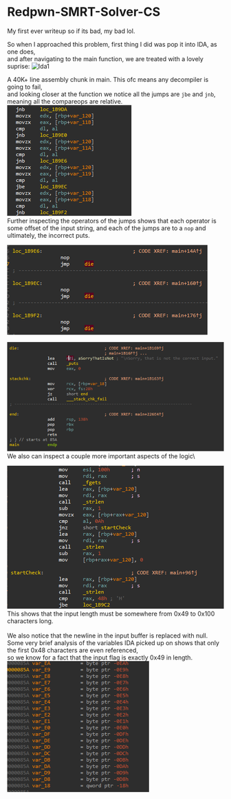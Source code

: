 # Redpwn-SMRT-Solver-CS
My first ever writeup so if its bad, my bad lol.

So when I approached this problem, first thing I did was pop it into IDA, as one does,\
and after navigating to the main function, we are treated with a lovely suprise:
![Ida1](/img/ida1.gif)

A 40K+ line assembly chunk in main. This ofc means any decompiler is going to fail,\
and looking closer at the function we notice all the jumps are `jbe` and `jnb`,\
meaning all the compareops are relative.
![Ida2](/img/ida2.png)
\
Further inspecting the operators of the jumps shows that each operator is some offset of the input string, and each of the jumps are to a `nop` and ultimately, the incorrect puts.

![Ida3](/img/ida3.png)

![Ida4](/img/ida4.png)
\
We also can inspect a couple more important aspects of the logic\

![Ida5](/img/ida5.png)
\
This shows that the input length must be somewhere from 0x49 to 0x100 characters long.\
\
We also notice that the newline in the input buffer is replaced with null.
\
Some very brief analysis of the variables IDA picked up on shows that only the first 0x48 characters are even referenced,\
so we know for a fact that the input flag is exactly 0x49 in length.
![Ida6](/img/ida6.png)
